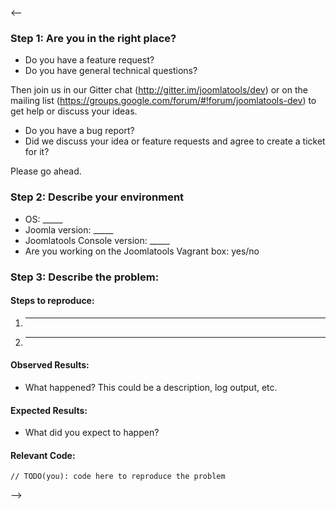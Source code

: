 <--
### Step 1: Are you in the right place?

* Do you have a feature request?
* Do you have general technical questions?

Then join us in our Gitter chat (http://gitter.im/joomlatools/dev) or on the mailing list (https://groups.google.com/forum/#!forum/joomlatools-dev) to get help or discuss your ideas.

* Do you have a bug report?
* Did we discuss your idea or feature requests and agree to create a ticket for it?

Please go ahead.

### Step 2: Describe your environment

  * OS: _____
  * Joomla version: _____
  * Joomlatools Console version: _____
  * Are you working on the Joomlatools Vagrant box: yes/no

### Step 3: Describe the problem:

#### Steps to reproduce:

  1. _____
  2. _____

#### Observed Results:

  * What happened?  This could be a description, log output, etc.

#### Expected Results:

  * What did you expect to happen?

#### Relevant Code:

  ```
  // TODO(you): code here to reproduce the problem
  ```
-->

